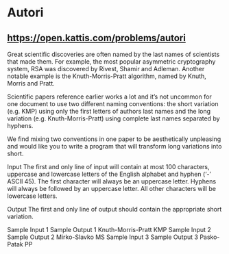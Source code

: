 # Autori
## https://open.kattis.com/problems/autori
Great scientific discoveries are often named by the last names of scientists that made them. For example, the most popular asymmetric cryptography system, RSA was discovered by Rivest, Shamir and Adleman. Another notable example is the Knuth-Morris-Pratt algorithm, named by Knuth, Morris and Pratt.

Scientific papers reference earlier works a lot and it’s not uncommon for one document to use two different naming conventions: the short variation (e.g. KMP) using only the first letters of authors last names and the long variation (e.g. Knuth-Morris-Pratt) using complete last names separated by hyphens.

We find mixing two conventions in one paper to be aesthetically unpleasing and would like you to write a program that will transform long variations into short.

Input
The first and only line of input will contain at most 100 characters, uppercase and lowercase letters of the English alphabet and hyphen (‘-’ ASCII 45). The first character will always be an uppercase letter. Hyphens will always be followed by an uppercase letter. All other characters will be lowercase letters.

Output
The first and only line of output should contain the appropriate short variation.

Sample Input 1	Sample Output 1
Knuth-Morris-Pratt
KMP
Sample Input 2	Sample Output 2
Mirko-Slavko
MS
Sample Input 3	Sample Output 3
Pasko-Patak
PP
